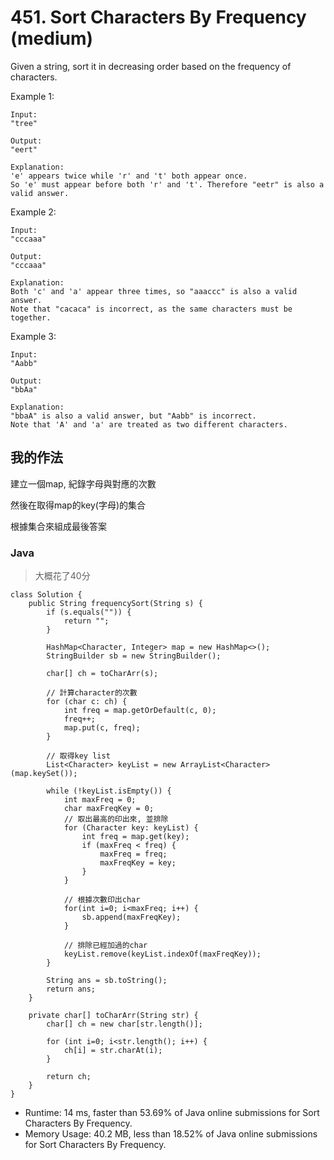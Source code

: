 # 451. Sort Characters By Frequency (medium)

Given a string, sort it in decreasing order based on the frequency of characters.

Example 1:

```
Input:
"tree"

Output:
"eert"

Explanation:
'e' appears twice while 'r' and 't' both appear once.
So 'e' must appear before both 'r' and 't'. Therefore "eetr" is also a valid answer.
```
Example 2:

```
Input:
"cccaaa"

Output:
"cccaaa"

Explanation:
Both 'c' and 'a' appear three times, so "aaaccc" is also a valid answer.
Note that "cacaca" is incorrect, as the same characters must be together.
```
Example 3:

```
Input:
"Aabb"

Output:
"bbAa"

Explanation:
"bbaA" is also a valid answer, but "Aabb" is incorrect.
Note that 'A' and 'a' are treated as two different characters.
```

## 我的作法

建立一個map, 紀錄字母與對應的次數

然後在取得map的key(字母)的集合

根據集合來組成最後答案

### Java

> 大概花了40分

```java=
class Solution {
    public String frequencySort(String s) {
        if (s.equals("")) {
            return "";
        }

        HashMap<Character, Integer> map = new HashMap<>();
        StringBuilder sb = new StringBuilder();

        char[] ch = toCharArr(s);

        // 計算character的次數
        for (char c: ch) {
            int freq = map.getOrDefault(c, 0);
            freq++;
            map.put(c, freq);
        }

        // 取得key list
        List<Character> keyList = new ArrayList<Character>(map.keySet());

        while (!keyList.isEmpty()) {
            int maxFreq = 0;
            char maxFreqKey = 0;
            // 取出最高的印出來, 並排除
            for (Character key: keyList) {
                int freq = map.get(key);
                if (maxFreq < freq) {
                    maxFreq = freq;
                    maxFreqKey = key;
                }
            }

            // 根據次數印出char
            for(int i=0; i<maxFreq; i++) {
                sb.append(maxFreqKey);
            }

            // 排除已經加過的char
            keyList.remove(keyList.indexOf(maxFreqKey));
        }

        String ans = sb.toString();
        return ans;
    }

    private char[] toCharArr(String str) {
        char[] ch = new char[str.length()];

        for (int i=0; i<str.length(); i++) {
            ch[i] = str.charAt(i);
        }

        return ch;
    }
}
```

* Runtime: 14 ms, faster than 53.69% of Java online submissions for Sort Characters By Frequency.
* Memory Usage: 40.2 MB, less than 18.52% of Java online submissions for Sort Characters By Frequency.

